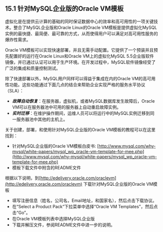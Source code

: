## 15.1 针对MySQL企业版的Oracle VM模板

虚拟化是在提供云计算的基础的同时保证数据中心的效率和高可用性的一项关键技术。整合了MySQL企业版和Oracle Linux的Oracle VM模板是提供虚拟化MySQL实例的最快捷、最简便、最可靠的方式，从而使得用户可以满足对高可用性服务的爆炸性需求。

Oracle VM模板可以实现快速部署，并且无需手动配置。它提供了一个预装并且预先配置好的运行在Oracle Linux和Oracle VM上的虚拟化MySQL 5.5企业版软件镜像，并已通过认证可以用于生产环境。在开发过程中，MySQL软件镜像经受了广泛的集成和质量控制测试。

除了快速部署以外，MySQL用户同样可以得益于集成在内的Oracle VM的高可用性功能。这些功能通过下面几点的结合来帮助企业实现严格的服务水平协议（SLA）：

* ***故障自动恢复***：在服务器，虚拟机，或者MySQL数据库发生故障后，Oracle VM可以在服务器池中可用的服务器上自动重启故障实例。
* ***实时迁移***：在维护操作期间，运维人员可以将运行中的MySQL实例迁移到同一服务器池中其他的主机上。

关于创建，部署，和使用针对MySQL企业版的Oracle VM模板的教程可以在这里找到：

* 针对MySQL企业版的Oracle VM模板白皮书: [http://www.mysql.com/why-mysql/white-papers/mysql_wp_oracle-vm-template-for-mee.php](http://www.mysql.com/why-mysql/white-papers/mysql_wp_oracle-vm-template-for-mee.php)
* 模板下载文件中附含的README文件

根据以下说明，到[http://edelivery.oracle.com/oraclevm](http://edelivery.oracle.com/oraclevm) 下载针对MySQL企业版的Oracle VM模板

* 填写注册信息（姓名，公司名，Email地址，和国家名），然后点击下载协议。
* 在“Select a Product Pack“下拉菜单中选择“Oracle VM Templates”，然后点击“Go”。
* 在Oracle VM模板列表中选择MySQL企业版
* 下载并解压文件，参阅README文件中进一步的说明。